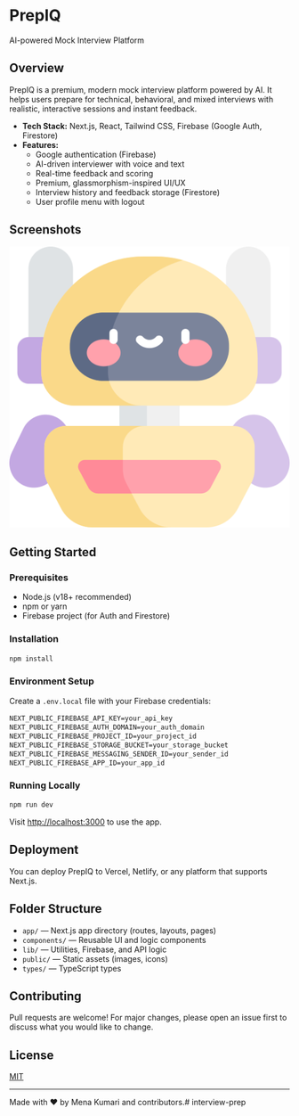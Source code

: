 # PrepIQ

AI-powered Mock Interview Platform

## Overview
PrepIQ is a premium, modern mock interview platform powered by AI. It helps users prepare for technical, behavioral, and mixed interviews with realistic, interactive sessions and instant feedback.

- **Tech Stack:** Next.js, React, Tailwind CSS, Firebase (Google Auth, Firestore)
- **Features:**
  - Google authentication (Firebase)
  - AI-driven interviewer with voice and text
  - Real-time feedback and scoring
  - Premium, glassmorphism-inspired UI/UX
  - Interview history and feedback storage (Firestore)
  - User profile menu with logout

## Screenshots
![PrepIQ Screenshot](public/kawaai_robot.png)

## Getting Started

### Prerequisites
- Node.js (v18+ recommended)
- npm or yarn
- Firebase project (for Auth and Firestore)

### Installation
```bash
npm install
```

### Environment Setup
Create a `.env.local` file with your Firebase credentials:
```
NEXT_PUBLIC_FIREBASE_API_KEY=your_api_key
NEXT_PUBLIC_FIREBASE_AUTH_DOMAIN=your_auth_domain
NEXT_PUBLIC_FIREBASE_PROJECT_ID=your_project_id
NEXT_PUBLIC_FIREBASE_STORAGE_BUCKET=your_storage_bucket
NEXT_PUBLIC_FIREBASE_MESSAGING_SENDER_ID=your_sender_id
NEXT_PUBLIC_FIREBASE_APP_ID=your_app_id
```

### Running Locally
```bash
npm run dev
```

Visit [http://localhost:3000](http://localhost:3000) to use the app.

## Deployment
You can deploy PrepIQ to Vercel, Netlify, or any platform that supports Next.js.

## Folder Structure
- `app/` — Next.js app directory (routes, layouts, pages)
- `components/` — Reusable UI and logic components
- `lib/` — Utilities, Firebase, and API logic
- `public/` — Static assets (images, icons)
- `types/` — TypeScript types

## Contributing
Pull requests are welcome! For major changes, please open an issue first to discuss what you would like to change.

## License
[MIT](LICENSE)

---

Made with ❤️ by Mena Kumari and contributors.#   i n t e r v i e w - p r e p 
 
 
